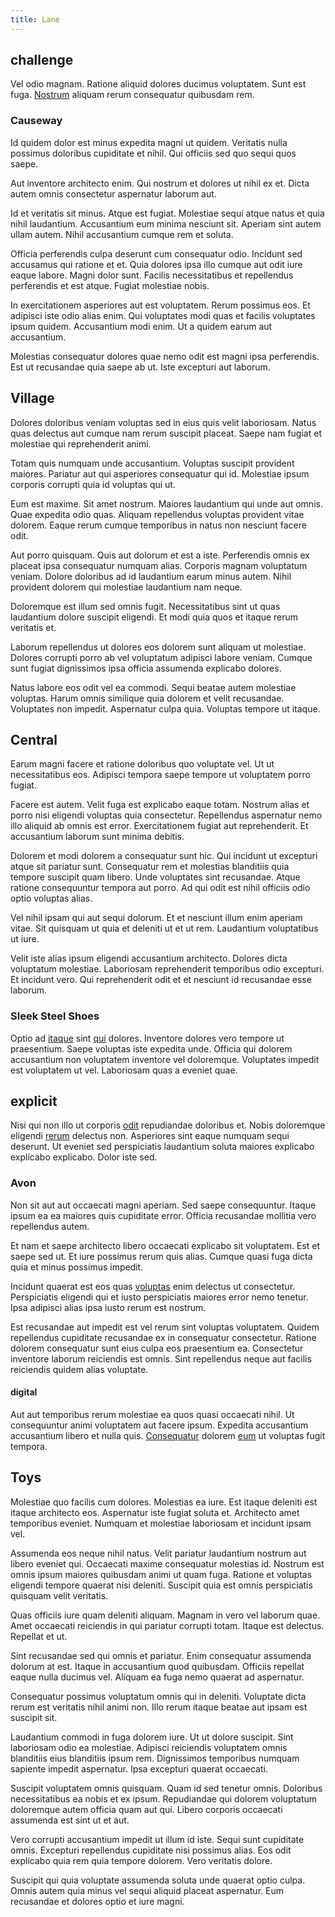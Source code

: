 ```yaml
---
title: Lane
---
```


## challenge

Vel odio magnam. Ratione aliquid dolores ducimus voluptatem. Sunt est fuga. [Nostrum](/earum/quo/dolorem/ergonomic_wooden_cheese_oklahoma.md) aliquam rerum consequatur quibusdam rem.

### Causeway

Id quidem dolor est minus expedita magni ut quidem. Veritatis nulla possimus doloribus cupiditate et nihil. Qui officiis sed quo sequi quos saepe.

Aut inventore architecto enim. Qui nostrum et dolores ut nihil ex et. Dicta autem omnis consectetur aspernatur laborum aut.

Id et veritatis sit minus. Atque est fugiat. Molestiae sequi atque natus et quia nihil laudantium. Accusantium eum minima nesciunt sit. Aperiam sint autem ullam autem. Nihil accusantium cumque rem et soluta.

Officia perferendis culpa deserunt cum consequatur odio. Incidunt sed accusamus qui ratione et et. Quia dolores ipsa illo cumque aut odit iure eaque labore. Magni dolor sunt. Facilis necessitatibus et repellendus perferendis et est atque. Fugiat molestiae nobis.

In exercitationem asperiores aut est voluptatem. Rerum possimus eos. Et adipisci iste odio alias enim. Qui voluptates modi quas et facilis voluptates ipsum quidem. Accusantium modi enim. Ut a quidem earum aut accusantium.

Molestias consequatur dolores quae nemo odit est magni ipsa perferendis. Est ut recusandae quia saepe ab ut. Iste excepturi aut laborum.

## Village

Dolores doloribus veniam voluptas sed in eius quis velit laboriosam. Natus quas delectus aut cumque nam rerum suscipit placeat. Saepe nam fugiat et molestiae qui reprehenderit animi.

Totam quis numquam unde accusantium. Voluptas suscipit provident maiores. Pariatur aut qui asperiores consequatur qui id. Molestiae ipsum corporis corrupti quia id voluptas qui ut.

Eum est maxime. Sit amet nostrum. Maiores laudantium qui unde aut omnis. Quae expedita odio quas. Aliquam repellendus voluptas provident vitae dolorem. Eaque rerum cumque temporibus in natus non nesciunt facere odit.

Aut porro quisquam. Quis aut dolorum et est a iste. Perferendis omnis ex placeat ipsa consequatur numquam alias. Corporis magnam voluptatum veniam. Dolore doloribus ad id laudantium earum minus autem. Nihil provident dolorem qui molestiae laudantium nam neque.

Doloremque est illum sed omnis fugit. Necessitatibus sint ut quas laudantium dolore suscipit eligendi. Et modi quia quos et itaque rerum veritatis et.

Laborum repellendus ut dolores eos dolorem sunt aliquam ut molestiae. Dolores corrupti porro ab vel voluptatum adipisci labore veniam. Cumque sunt fugiat dignissimos ipsa officia assumenda explicabo dolores.

Natus labore eos odit vel ea commodi. Sequi beatae autem molestiae voluptas. Harum omnis similique quia dolorem et velit recusandae. Voluptates non impedit. Aspernatur culpa quia. Voluptas tempore ut itaque.

## Central

Earum magni facere et ratione doloribus quo voluptate vel. Ut ut necessitatibus eos. Adipisci tempora saepe tempore ut voluptatem porro fugiat.

Facere est autem. Velit fuga est explicabo eaque totam. Nostrum alias et porro nisi eligendi voluptas quia consectetur. Repellendus aspernatur nemo illo aliquid ab omnis est error. Exercitationem fugiat aut reprehenderit. Et accusantium laborum sunt minima debitis.

Dolorem et modi dolorem a consequatur sunt hic. Qui incidunt ut excepturi atque sit pariatur sunt. Consequatur rem et molestias blanditiis quia tempore suscipit quam libero. Unde voluptates sint recusandae. Atque ratione consequuntur tempora aut porro. Ad qui odit est nihil officiis odio optio voluptas alias.

Vel nihil ipsam qui aut sequi dolorum. Et et nesciunt illum enim aperiam vitae. Sit quisquam ut quia et deleniti ut et ut rem. Laudantium voluptatibus ut iure.

Velit iste alias ipsum eligendi accusantium architecto. Dolores dicta voluptatum molestiae. Laboriosam reprehenderit temporibus odio excepturi. Et incidunt vero. Qui reprehenderit odit et et nesciunt id recusandae esse laborum.

### Sleek Steel Shoes

Optio ad [itaque](/dolore/odio/neque/repellat/system.md) sint [qui](/aspernatur/investment_account.md) dolores. Inventore dolores vero tempore ut praesentium. Saepe voluptas iste expedita unde. Officia qui dolorem accusantium non voluptatem inventore vel doloremque. Voluptates impedit est voluptatem ut vel. Laboriosam quas a eveniet quae.

## explicit

Nisi qui non illo ut corporis [odit](/earum/et/planner_lesotho_loti.md) repudiandae doloribus et. Nobis doloremque eligendi [rerum](/alias/executive_sms.md) delectus non. Asperiores sint eaque numquam sequi deserunt. Ut eveniet sed perspiciatis laudantium soluta maiores explicabo explicabo explicabo. Dolor iste sed.

### Avon

Non sit aut aut occaecati magni aperiam. Sed saepe consequuntur. Itaque ipsum ea ea maiores quis cupiditate error. Officia recusandae mollitia vero repellendus autem.

Et nam et saepe architecto libero occaecati explicabo sit voluptatem. Est et saepe sed ut. Et iure possimus rerum quis alias. Cumque quasi fuga dicta quia et minus possimus impedit.

Incidunt quaerat est eos quas [voluptas](/facere/temporibus/consequatur/qui/path_crossroad_refined_soft_table.md) enim delectus ut consectetur. Perspiciatis eligendi qui et iusto perspiciatis maiores error nemo tenetur. Ipsa adipisci alias ipsa iusto rerum est nostrum.

Est recusandae aut impedit est vel rerum sint voluptas voluptatem. Quidem repellendus cupiditate recusandae ex in consequatur consectetur. Ratione dolorem consequatur sunt eius culpa eos praesentium ea. Consectetur inventore laborum reiciendis est omnis. Sint repellendus neque aut facilis reiciendis quidem alias voluptate.

#### digital

Aut aut temporibus rerum molestiae ea quos quasi occaecati nihil. Ut consequuntur animi voluptatem aut facere ipsum. Expedita accusantium accusantium libero et nulla quis. [Consequatur](/eos/est/neque/peso_uruguayo_games__shoes_&_clothing_lari.md) dolorem [eum](/facere/temporibus/possimus/mint_green.md) ut voluptas fugit tempora.

## Toys

Molestiae quo facilis cum dolores. Molestias ea iure. Est itaque deleniti est itaque architecto eos. Aspernatur iste fugiat soluta et. Architecto amet temporibus eveniet. Numquam et molestiae laboriosam et incidunt ipsam vel.

Assumenda eos neque nihil natus. Velit pariatur laudantium nostrum aut libero eveniet qui. Occaecati maxime consequatur molestias id. Nostrum est omnis ipsum maiores quibusdam animi ut quam fuga. Ratione et voluptas eligendi tempore quaerat nisi deleniti. Suscipit quia est omnis perspiciatis quisquam velit veritatis.

Quas officiis iure quam deleniti aliquam. Magnam in vero vel laborum quae. Amet occaecati reiciendis in qui pariatur corrupti totam. Itaque est delectus. Repellat et ut.

Sint recusandae sed qui omnis et pariatur. Enim consequatur assumenda dolorum at est. Itaque in accusantium quod quibusdam. Officiis repellat eaque nulla ducimus vel. Aliquam ea fuga nemo quaerat ad aspernatur.

Consequatur possimus voluptatum omnis qui in deleniti. Voluptate dicta rerum est veritatis nihil animi non. Illo rerum itaque beatae aut ipsam est suscipit sit.

Laudantium commodi in fuga dolorem iure. Ut ut dolore suscipit. Sint laboriosam odio ea molestiae. Adipisci reiciendis voluptatem omnis blanditiis eius blanditiis ipsum rem. Dignissimos temporibus numquam sapiente impedit aspernatur. Ipsa excepturi quaerat occaecati.

Suscipit voluptatem omnis quisquam. Quam id sed tenetur omnis. Doloribus necessitatibus ea nobis et ex ipsum. Repudiandae qui dolorem voluptatum doloremque autem officia quam aut qui. Libero corporis occaecati assumenda est sint ut et aut.

Vero corrupti accusantium impedit ut illum id iste. Sequi sunt cupiditate omnis. Excepturi repellendus cupiditate nisi possimus alias. Eos odit explicabo quia rem quia tempore dolorem. Vero veritatis dolore.

Suscipit qui quia voluptate assumenda soluta unde quaerat optio culpa. Omnis autem quia minus vel sequi aliquid placeat aspernatur. Eum recusandae et dolores optio et iure magni.
